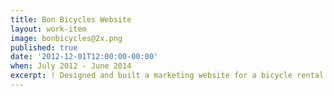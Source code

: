 ```yaml
---
title: Bon Bicycles Website
layout: work-item
image: bonbicycles@2x.png
published: true
date: '2012-12-01T12:00:00-00:00'
when: July 2012 - June 2014
excerpt: ! Designed and built a marketing website for a bicycle rental service that donates 50% of profits to charities in Haiti.
---
```

